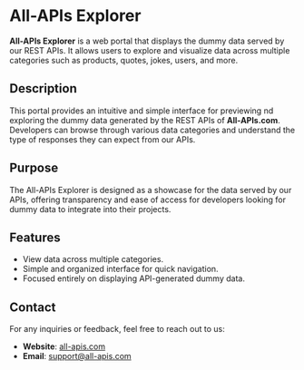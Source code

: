 # All-APIs Explorer

**All-APIs Explorer** is a web portal that displays the dummy data served by our REST APIs. It allows users to explore and visualize data across multiple categories such as products, quotes, jokes, users, and more.

## Description

This portal provides an intuitive and simple interface for previewing nd exploring the dummy data generated by the REST APIs of **All-APIs.com**. Developers can browse through various data categories and understand the type of responses they can expect from our APIs.

## Purpose

The All-APIs Explorer is designed as a showcase for the data served by our APIs, offering transparency and ease of access for developers looking for dummy data to integrate into their projects.

## Features

- View data across multiple categories.
- Simple and organized interface for quick navigation.
- Focused entirely on displaying API-generated dummy data.

## Contact

For any inquiries or feedback, feel free to reach out to us:
- **Website**: [all-apis.com](https://www.all-apis.com)
- **Email**: support@all-apis.com
